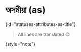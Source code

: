 # অসমীয়া (as)
{id="statuses-attributes-as-title"}



> All lines are translated 😊
>
{style="note"}

